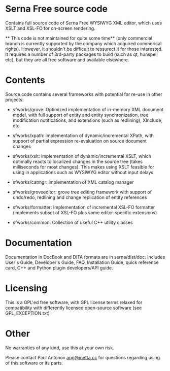 # Serna Free source code

Contains full source code of Serna Free WYSIWYG XML editor, which 
uses XSLT and XSL-FO for on-screen rendering. 

** This code is not maintained for quite some time** (only commercial branch is 
currently supported by the company which acquired commerical rights). However,
it shouldn't be difficult to ressurect it for those interested. It requires a 
number of 3rd-party packages to build (such as qt, hunspell etc), but they are
all free software and available elsewhere.

# Contents

Source code contains several frameworks with potential for re-use in other
projects:

* sfworks/grove:  Optimized implementation of in-memory XML document model,
with full support of entity and entity synchronization, tree modification 
notifications, and extensions (such as redlining), XInclude, etc.

* sfworks/xpath: implementation of dynamic/incremental XPath, with support of
partial expression re-evaluation on source document changes

* sfworks/xslt: implementation of dynamic/incremental XSLT, which optimally 
reacts to localized changes in the source tree (takes milliseconds for most
changes). This makes using XSLT feasible for using in applications such as 
WYSIWYG editor without input delays

* sfworks/catmgr: implementation of XML catalog manager

* sfworks/groveeditor: grove tree editing framework with support of undo/redo,
redlining and change replication of entity references

* sfworks/formatter: Implementation of incremental XSL-FO formatter 
(implements subset of XSL-FO plus some editor-specific extensions)

* sfworks/common: Collection of useful C++ utility classes

# Documentation

Documentation in DocBook and DITA formats are in serna/dist/doc. Includes
User's Guide, Developer's Guide, FAQ, Installation Guide, quick reference card,
C++ and Python plugin developers/API guide.

# Licensing

This is a GPL'ed free software, with GPL license terms relaxed for compatibility
with differently licensed open-source software (see GPL_EXCEPTION.txt)

# Other

No warranties of any kind, use this at your own risk. 

Please contact Paul Antonov <apg@metta.cc> for questions regarding using 
of this software or its parts. 